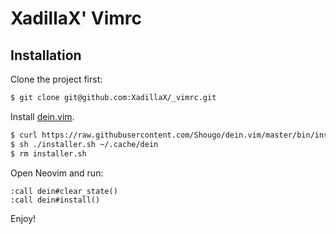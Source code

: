 # XadillaX' Vimrc

## Installation

Clone the project first:

```sh
$ git clone git@github.com:XadillaX/_vimrc.git
```

Install [dein.vim](https://github.com/Shougo/dein.vim).

```sh
$ curl https://raw.githubusercontent.com/Shougo/dein.vim/master/bin/installer.sh > installer.sh
$ sh ./installer.sh ~/.cache/dein
$ rm installer.sh
```

Open Neovim and run:

```viml
:call dein#clear_state()
:call dein#install()
```

Enjoy!
